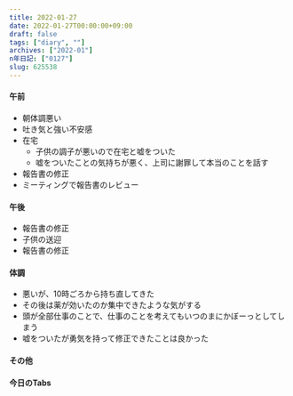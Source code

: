 ```yaml
---
title: 2022-01-27
date: 2022-01-27T00:00:00+09:00
draft: false
tags: ["diary", ""]
archives: ["2022-01"]
n年日記: ["0127"]
slug: 625538
---
```

#### 午前
- 朝体調悪い
- 吐き気と強い不安感
- 在宅
  - 子供の調子が悪いので在宅と嘘をついた
  - 嘘をついたことの気持ちが悪く、上司に謝罪して本当のことを話す
- 報告書の修正
- ミーティングで報告書のレビュー
#### 午後
- 報告書の修正
- 子供の送迎
- 報告書の修正
#### 体調
- 悪いが、10時ごろから持ち直してきた
- その後は薬が効いたのか集中できたような気がする
- 頭が全部仕事のことで、仕事のことを考えてもいつのまにかぼーっとしてしまう
- 嘘をついたが勇気を持って修正できたことは良かった
#### その他
#### 今日のTabs